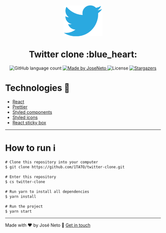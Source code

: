<p align="center">
  <img alt="Twitter clone" src="https://github.com/1TATO/twitter-clone/blob/master/.github/logo-twitter-png-fundo-transparente.png" height="100px"  />
</p>

<h1 align="center">
  Twitter clone :blue_heart:
</h1>

<p align="center">
  <img alt="GitHub language count" src="https://img.shields.io/github/languages/count/1TATO/twitter-clone?color=%2304D361">

  <a href="https://www.linkedin.com/in/jose-netopr/">
    <img alt="Made by JoseNeto" src="https://img.shields.io/badge/made%20by-JoseNeto-%2304D361">
  </a>

  <img alt="License" src="https://img.shields.io/badge/license-MIT-%2304D361">

  <a href="https://github.com/1TATO/breaking-bad-api/stargazers">
    <img alt="Stargazers" src="https://img.shields.io/github/stars/1TATO/twitter-clone?style=social">
  </a>
</p>

# Technologies :rocket:
* [React](https://pt-br.reactjs.org)
* [Prettier](https://prettier.io)
* [Styled components](https://styled-components.com)
* [Styled icons](https://styled-icons.js.org)
* [React sticky box](https://react-sticky-box.codecks.io)

---

# How to run :information_source:
```
# Clone this repository into your computer
$ git clone https://github.com/1TATO/twitter-clone.git

# Enter this repository
$ cs twitter-clone

# Run yarn to install all dependencies
$ yarn install

# Run the project
$ yarn start
```

---

Made with ♥ by José Neto :wave: [Get in touch](https://www.linkedin.com/in/jose-netopr/)
